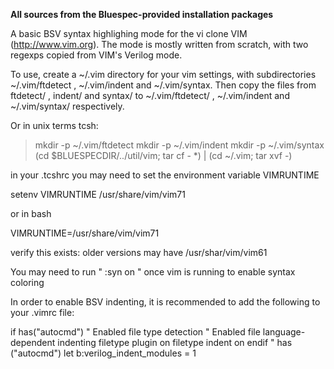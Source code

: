 **All sources from the Bluespec-provided installation packages**

A basic BSV syntax highlighing mode for the vi clone VIM
(http://www.vim.org).  The mode is mostly written from scratch, with
two regexps copied from VIM's Verilog mode.

To use, create a ~/.vim directory for your vim settings, with
subdirectories ~/.vim/ftdetect , ~/.vim/indent and ~/.vim/syntax.
Then copy the files from ftdetect/ , indent/ and syntax/ to
~/.vim/ftdetect/ , ~/.vim/indent and ~/.vim/syntax/ respectively.

Or in unix terms tcsh: 

>   mkdir -p ~/.vim/ftdetect
>   mkdir -p ~/.vim/indent
>   mkdir -p ~/.vim/syntax
>  (cd $BLUESPECDIR/../util/vim; tar cf - *) | (cd ~/.vim; tar xvf -)
 
in your .tcshrc you may need to set the environment variable VIMRUNTIME

   setenv VIMRUNTIME /usr/share/vim/vim71

or in bash

   VIMRUNTIME=/usr/share/vim/vim71

verify this exists: older versions may have /usr/shar/vim/vim61

You may need to run " :syn on " once vim is running to enable syntax coloring

In order to enable BSV indenting, it is recommended to add the
following to your .vimrc file:

if has("autocmd")
 " Enabled file type detection
 " Enabled file language-dependent indenting
 filetype plugin on
 filetype indent on
endif " has ("autocmd")
let b:verilog_indent_modules = 1

